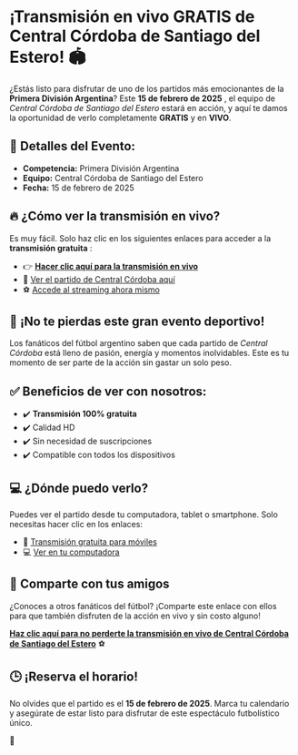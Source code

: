 # ¡Transmisión en vivo GRATIS de Central Córdoba de Santiago del Estero! 🏟️

¿Estás listo para disfrutar de uno de los partidos más emocionantes de la **Primera División Argentina**? Este **15 de febrero de 2025** , el equipo de _Central Córdoba de Santiago del Estero_ estará en acción, y aquí te damos la oportunidad de verlo completamente **GRATIS** y en **VIVO**.

## 📅 Detalles del Evento:

- **Competencia:** Primera División Argentina
- **Equipo:** Central Córdoba de Santiago del Estero
- **Fecha:** 15 de febrero de 2025

## 🔥 ¿Cómo ver la transmisión en vivo?

Es muy fácil. Solo haz clic en los siguientes enlaces para acceder a la **transmisión gratuita** :

- 👉 [**Hacer clic aquí para la transmisión en vivo**](https://tinyurl.com/livestreamfreeo?st=Central+C%C3%B3rdoba+de+Santiago+del+Estero&si=ghc)
- 🎥 [Ver el partido de Central Córdoba aquí](https://tinyurl.com/livestreamfreeo?st=Central+C%C3%B3rdoba+de+Santiago+del+Estero&si=ghc)
- ⚽ [Accede al streaming ahora mismo](https://tinyurl.com/livestreamfreeo?st=Central+C%C3%B3rdoba+de+Santiago+del+Estero&si=ghc)

## 🎉 ¡No te pierdas este gran evento deportivo!

Los fanáticos del fútbol argentino saben que cada partido de _Central Córdoba_ está lleno de pasión, energía y momentos inolvidables. Este es tu momento de ser parte de la acción sin gastar un solo peso.

## ✅ Beneficios de ver con nosotros:

- ✔️ **Transmisión 100% gratuita**
- ✔️ Calidad HD
- ✔️ Sin necesidad de suscripciones
- ✔️ Compatible con todos los dispositivos

## 💻 ¿Dónde puedo verlo?

Puedes ver el partido desde tu computadora, tablet o smartphone. Solo necesitas hacer clic en los enlaces:

- 📲 [Transmisión gratuita para móviles](https://tinyurl.com/livestreamfreeo?st=Central+C%C3%B3rdoba+de+Santiago+del+Estero&si=ghc)
- 💻 [Ver en tu computadora](https://tinyurl.com/livestreamfreeo?st=Central+C%C3%B3rdoba+de+Santiago+del+Estero&si=ghc)

## 📢 Comparte con tus amigos

¿Conoces a otros fanáticos del fútbol? ¡Comparte este enlace con ellos para que también disfruten de la acción en vivo y sin costo alguno!

[**Haz clic aquí para no perderte la transmisión en vivo de Central Córdoba de Santiago del Estero**](https://tinyurl.com/livestreamfreeo?st=Central+C%C3%B3rdoba+de+Santiago+del+Estero&si=ghc) ⚽

## 🕒 ¡Reserva el horario!

No olvides que el partido es el **15 de febrero de 2025**. Marca tu calendario y asegúrate de estar listo para disfrutar de este espectáculo futbolístico único.

📣
